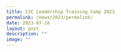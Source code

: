 ```yaml
---
title: CJC Leadership Training Camp 2023
permalink: /news/2023/permalink/
date: 2023-07-18
layout: post
description: ""
image: ""
---
```

